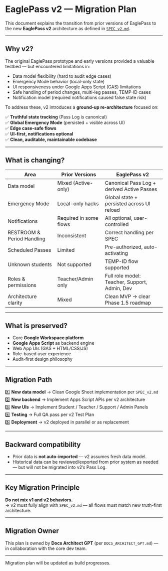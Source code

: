 # EaglePass v2 — Migration Plan

This document explains the transition from prior versions of EaglePass to the new **EaglePass v2** architecture as defined in [`SPEC_v2.md`](./SPEC_v2.md).

---

## Why v2?

The original EaglePass prototype and early versions provided a valuable testbed — but encountered limitations in:

- Data model flexibility (hard to audit edge cases)
- Emergency Mode behavior (local-only state)
- UI responsiveness under Google Apps Script (GAS) limitations
- Safe handling of period changes, multi-leg passes, TEMP-ID cases
- Notification model (required notifications caused false state risk)

To address these, v2 introduces a **ground-up re-architecture** focused on:

✅ **Truthful state tracking** (Pass Log is canonical)  
✅ **Global Emergency Mode** (persisted + visible across UI)  
✅ **Edge case-safe flows**  
✅ **UI-first, notifications optional**  
✅ **Clean, auditable, maintainable codebase**  

---

## What is changing?

| Area                    | Prior Versions     | EaglePass v2 |
|-------------------------|--------------------|--------------|
| Data model              | Mixed (Active-only) | Canonical Pass Log + derived Active Passes |
| Emergency Mode          | Local-only hacks   | Global state + persisted across UI reload |
| Notifications           | Required in some flows | All optional, user-controlled |
| RESTROOM & Period Handling | Inconsistent      | Correct handling per SPEC |
| Scheduled Passes        | Limited            | Pre-authorized, auto-activating |
| Unknown students        | Not supported      | TEMP-ID flow supported |
| Roles & permissions     | Teacher/Admin only | Full role model: Teacher, Support, Admin, Dev |
| Architecture clarity    | Mixed              | Clean MVP → clear Phase 1.5 roadmap |

---

## What is preserved?

- Core **Google Workspace platform**  
- **Google Apps Script** as backend engine  
- Web App UIs (GAS + HTML/CSS/JS)  
- Role-based user experience  
- Audit-first design philosophy  

---

## Migration Path

1️⃣ **New data model** → Clean Google Sheet implementation per `SPEC_v2.md`  
2️⃣ **New backend** → Implement Apps Script APIs per v2 architecture  
3️⃣ **New UIs** → Implement Student / Teacher / Support / Admin Panels  
4️⃣ **Testing** → Full QA pass per v2 Test Plan  
5️⃣ **Deployment** → v2 deployed in parallel or as replacement  

---

## Backward compatibility

- Prior data is **not auto-imported** — v2 assumes fresh data model.
- Historical data can be reviewed/exported from prior system as needed — but will not be migrated into v2’s Pass Log.

---

## Key Migration Principle

**Do not mix v1 and v2 behaviors.**  
→ v2 must fully align with `SPEC_v2.md` — all flows must match new truth-first architecture.

---

## Migration Owner

This plan is owned by **Docs Architect GPT** (per `DOCS_ARCHITECT_GPT.md`) — in collaboration with the core dev team.

---

Migration plan will be updated as build progresses.
